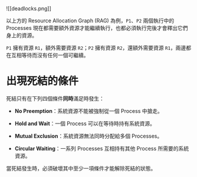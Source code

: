 ![[deadlocks.png]]

以上方的 Resource Allocation Graph (RAG) 為例，`P1`、`P2` 兩個執行中的 Processes 現在都需要額外資源才能繼續執行，也都必須執行完後才會釋出它們身上的資源。

`P1` 擁有資源 `R1`，額外需要資源 `R2`；`P2` 擁有資源 `R2`，還額外需要資源 `R1`，兩邊都在互相等待而沒有任何一個可繼續。

# 出現死結的條件

死結只有在下列四個條件**同時**滿足時發生：

- **No Preemption**：系統資源不能被強制從一個 Process 中搶走。

- **Hold and Wait**：一個 Process 可以在等待時持有系統資源。

- **Mutual Exclusion**：系統資源無法同時分配給多個 Processes。

- **Circular Waiting**：一系列 Processes 互相持有其他 Process 所需要的系統資源。

當死結發生時，必須破壞其中至少一項條件才能解除死結的狀態。
